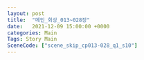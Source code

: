 ```yaml
---
layout: post
title:  "메인_회상_013~028장"
date:   2021-12-09 15:00:00 +0000
categories: Main
Tags: Story Main
SceneCode: ["scene_skip_cp013-028_q1_s10"]
---
```

